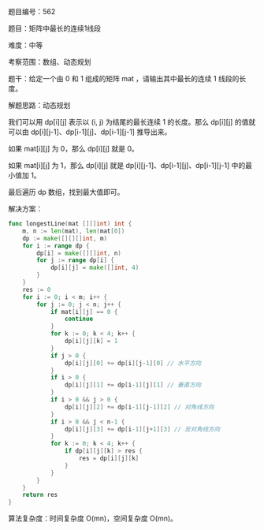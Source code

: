 题目编号：562

题目：矩阵中最长的连续1线段

难度：中等

考察范围：数组、动态规划

题干：给定一个由 0 和 1 组成的矩阵 mat ，请输出其中最长的连续 1 线段的长度。

解题思路：动态规划

我们可以用 dp[i][j] 表示以 (i, j) 为结尾的最长连续 1 的长度。那么 dp[i][j] 的值就可以由 dp[i][j-1]、dp[i-1][j]、dp[i-1][j-1] 推导出来。

如果 mat[i][j] 为 0，那么 dp[i][j] 就是 0。

如果 mat[i][j] 为 1，那么 dp[i][j] 就是 dp[i][j-1]、dp[i-1][j]、dp[i-1][j-1] 中的最小值加 1。

最后遍历 dp 数组，找到最大值即可。

解决方案：

```go
func longestLine(mat [][]int) int {
    m, n := len(mat), len(mat[0])
    dp := make([][][]int, m)
    for i := range dp {
        dp[i] = make([][]int, n)
        for j := range dp[i] {
            dp[i][j] = make([]int, 4)
        }
    }
    res := 0
    for i := 0; i < m; i++ {
        for j := 0; j < n; j++ {
            if mat[i][j] == 0 {
                continue
            }
            for k := 0; k < 4; k++ {
                dp[i][j][k] = 1
            }
            if j > 0 {
                dp[i][j][0] += dp[i][j-1][0] // 水平方向
            }
            if i > 0 {
                dp[i][j][1] += dp[i-1][j][1] // 垂直方向
            }
            if i > 0 && j > 0 {
                dp[i][j][2] += dp[i-1][j-1][2] // 对角线方向
            }
            if i > 0 && j < n-1 {
                dp[i][j][3] += dp[i-1][j+1][3] // 反对角线方向
            }
            for k := 0; k < 4; k++ {
                if dp[i][j][k] > res {
                    res = dp[i][j][k]
                }
            }
        }
    }
    return res
}
```

算法复杂度：时间复杂度 O(mn)，空间复杂度 O(mn)。